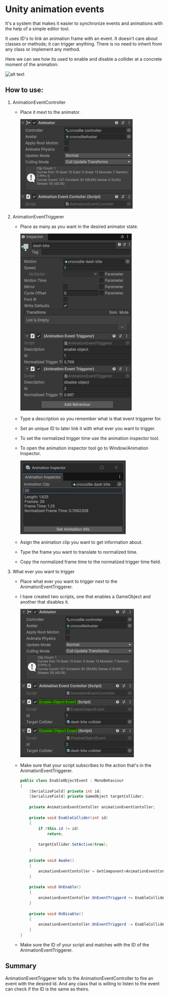 # Unity animation events
It's a system that makes it easier to synchronize events and animations with the help of a simple editor tool.

It uses ID's to link an animation frame with an event. It doesn't care about classes or methods;
it can trigger anything. There is no need to inherit from any class or implement any method.

Here we can see how its used to enable and disable a collider at a concrete moment of the animation:
    
![alt text](gif.gif)
## How to use:
1. AnimationEventController
    - Place it mext to the animator.

        ![alt text](images/image.png)
2. AnimationEventTriggerer
    - Place as many as you want in the desired animator state.

        ![alt text](images/image-1.png)
    - Type a description so you remember what is that event triggerer for.
    - Set an unique ID to later link it with what ever you want to trigger.
    - To set the normalized trigger time use the animation inspector tool.
    - To open the animation inspector tool go to Window/Animation Inspector.
        
        ![alt text](images/image-2.png)
    - Asign the animation clip you want to get information about.
    - Type the frame you want to translate to normalized time.
    - Copy the normalized frame time to the normalized trigger time field.
3. What ever you want to trigger
    - Place what ever you want to trigger next to the AnimationEventTriggerer.
    - I have created two scripts, one that enables a GameObject and another that disables it.
        
        ![alt text](images/image-3.png)
    - Make sure that your script subscribes to the action that's in the AnimationEventTriggerer.
        ```csharp
        public class EnableObjectEvent : MonoBehaviour
        {
            [SerializeField] private int id;
            [SerializeField] private GameObject targetCollider;

            private AnimationEventContoller animationEventContoller;

            private void EnableCollider(int id)
            {
                if (this.id != id)
                    return;

                targetCollider.SetActive(true);
            }

            private void Awake()
            {
                animationEventContoller = GetComponent<AnimationEventContoller>();
            }

            private void OnEnable()
            {
                animationEventContoller.OnEventTriggerd += EnableCollider;
            }

            private void OnDisable()
            {
                animationEventContoller.OnEventTriggerd -= EnableCollider;
            }
        }
    - Make sure the ID of your script and matches with the ID of the AnimationEventTriggerer.

## Summary

AnimationEventTriggerer tells to the AnimationEventController to fire an event with the desired Id.
And any class that is willing to listen to the event can check if the ID is the same as theirs.